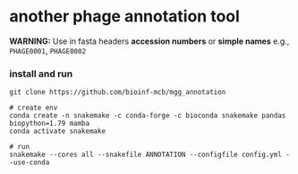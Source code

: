 # another phage annotation tool 

__WARNING:__ Use in fasta headers __accession numbers__ or __simple names__ e.g., `PHAGE0001`, `PHAGE0002`


### install and run
```
git clone https://github.com/bioinf-mcb/mgg_annotation

# create env
conda create -n snakemake -c conda-forge -c bioconda snakemake pandas biopython=1.79 mamba
conda activate snakemake

# run
snakemake --cores all --snakefile ANNOTATION --configfile config.yml --use-conda
```
